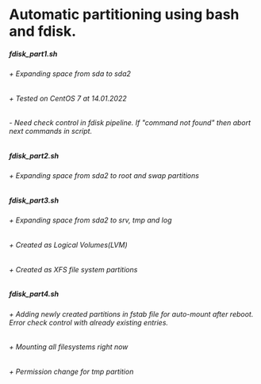 # Automatic partitioning using bash and fdisk.
##### fdisk_part1.sh
###### + Expanding space from sda to sda2
###### + Tested on CentOS 7 at 14.01.2022
###### - Need check control in fdisk pipeline. If "command not found" then abort next commands in script.
##### fdisk_part2.sh
###### + Expanding space from sda2 to root and swap partitions
##### fdisk_part3.sh
###### + Expanding space from sda2 to srv, tmp and log
###### + Created as Logical Volumes(LVM)
###### + Created as XFS file system partitions
##### fdisk_part4.sh
###### + Adding newly created partitions in fstab file for auto-mount after reboot. Error check control with already existing entries.
###### + Mounting all filesystems right now
###### + Permission change for tmp partition
